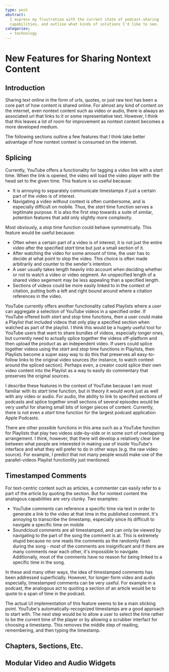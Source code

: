 ```yaml
---
type: post
abstract:
  I express my frustration with the current state of podcast-sharing
  capabilities, and outline what kinds of solutions I'd like to see.
categories:
  - technology
---
```


# New Features for Sharing Nontext Content

## Introduction

Sharing text online in the form of urls, quotes, or just raw text has been a
core part of how content is shared online. For almost any kind of content on the
internet, even nontext content such as video or audio, there is always an
associated url that links to it or some representative text. However, I think
that this leaves a lot of room for improvement as nontext content becomes a more
developed medium.

The following sections outline a few features that I think take better advantage
of how nontext context is consumed on the internet.

## Splicing

Currently, YouTube offers a functionality for tagging a video link with a
_start_ time. When the link is opened, the video will load the video player with
the head set to the given time. This feature is so useful because:

- It is annoying to separately communicate timestamps if just a certain part of
  the video is of interest.
- Navigating a video without context is often cumbersome, and is especially
  difficult on mobile. Thus, the _start_ time function serves a legitimate
  purpose. It is also the first step towards a suite of similar, potention
  features that add only slightly more complexity.

Most obviously, a _stop_ time function could behave symmetrically. This feature
would be useful because:

- Often when a certain part of a video is of interest, it is not just the entire
  video after the specified _start_ time but just a small section of it.
- After watching the video for some amount of time, the user has to decide at
  what point to stop the video. This choice is often made arbitrarily and
  counter to the sender's intention.
- A user usually takes length heavily into account when deciding whether or not
  to watch a video or video segment. An unspecified length of a shared video
  segement may be less appealing than a specified length.
- Sections of videos could be more easily linked to in the context of citation,
  putting both a left and right bound around where a citation references in the
  video.

YouTube currently offers another functionality called Playlists where a user can
aggregate a selection of YouTube videos in a specified order. If YouTube offered
both _start_ and _stop_ time functions, then a user could make a Playlist that
included videos that only play a specified section when watched as part of the
playlist. I think this would be a hugely useful tool for YouTube users that want
to share bundles of videos, especially longer ones, but currently need to
actually splice together the videos off-platform and then upload the product as
an independent video. If users could splice together videos using the _start_
and _stop_ time functions in Playlists, then Playlists become a super easy way
to do this that preserves all easy-to-follow links to the original video sources
(for instance, to watch context around the spliced section). Perhaps even, a
creator could splice their own video content into the Playlist as a way to
easily do commentary that preserves the original sources.

I describe these features in the context of YouTube because I am most familiar
with its _start_ time function, but in theory it would work just as well with
any video or audio. For audio, the ability to link to specified sections of
podcasts and splice together small sections of several episodes would be very
useful for sharing small bits of longer pieces of content. Currently, there is
not even a _start_ time function for the largest podcast application Apple
Podcasts.

There are other possible functions in this area such as a YouTube function for
Playlists that play two videos side-by-side or in some sort of overlapping
arrangement. I think, however, that there will develop a relatively clear line
between what people are interested in making use of inside YouTube's interface
and what they will prefer to do in other ways (e.g. the raw video source). For
example, I predict that not many people would make use of the parallel-videos
Playlist functionlity just mentioned.

## Timestamped Comments

For text-centric content such as articles, a commenter can easily refer to a
part of the article by quoting the section. But for nontext content the
analogous capabilities are very clunky. Two examples:

- YouTube comments can reference a specific time via text in order to generate a
  link to the video at that time in the published comment. It's annoying to
  transcribe the timestamp, especially since its difficult to navigate a
  specific time on mobile
- Soundcloud comments are all timestamped, and can only be viewed by navigating
  to the part of the song the comment is at. This is extremely stupid because no
  one reads the comments as the randomly flash during the song - most of the
  comments are insignificant and if there are many comments near each other,
  it's impossible to navigate. Additionally, most of the comments have no reason
  for being linked to a specific time in the song.

In these and many other ways, the idea of timestamped comments has been
addressed superficially. However, for longer-form video and audio especially,
timestamped comments can be very useful. For example in a podcast, the analogous
act to quoting a section of an article would be to quote to a span of time in
the podcast.

The actual UI implementation of this feature seems to be a main sticking point.
YouTube's automatically-recognized timestamps are a good approach to start with.
The next step would be to allow a user to select the time rather to be the
current time of the player or by allowing a scrubber interfact for choosing a
timestamp. This removes the middle step of reading, remembering, and then typing
the timestamp.

## Chapters, Sections, Etc.

## Modular Video and Audio Widgets
